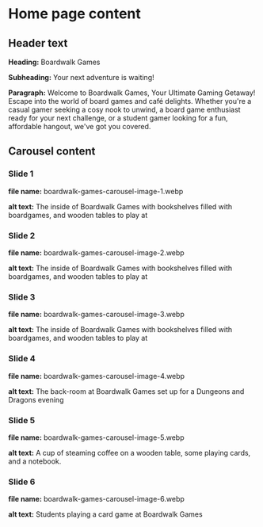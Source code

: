 # Home page content

## Header text

**Heading:** Boardwalk Games

**Subheading:** Your next adventure is waiting!

**Paragraph:** Welcome to Boardwalk Games, Your Ultimate Gaming Getaway! Escape into the world of board games and café delights. Whether you're a casual gamer seeking a cosy nook to unwind, a board game enthusiast ready for your next challenge, or a student gamer looking for a fun, affordable hangout, we've got you covered.

## Carousel content

### Slide 1

**file name:** boardwalk-games-carousel-image-1.webp

**alt text:** The inside of Boardwalk Games with bookshelves filled with boardgames, and wooden tables to play at

### Slide 2

**file name:** boardwalk-games-carousel-image-2.webp

**alt text:** The inside of Boardwalk Games with bookshelves filled with boardgames, and wooden tables to play at

### Slide 3

**file name:** boardwalk-games-carousel-image-3.webp

**alt text:** The inside of Boardwalk Games with bookshelves filled with boardgames, and wooden tables to play at

### Slide 4

**file name:** boardwalk-games-carousel-image-4.webp

**alt text:** The back-room at Boardwalk Games set up for a Dungeons and Dragons evening

### Slide 5

**file name:** boardwalk-games-carousel-image-5.webp

**alt text:** A cup of steaming coffee on a wooden table, some playing cards, and a notebook.

### Slide 6

**file name:** boardwalk-games-carousel-image-6.webp

**alt text:** Students playing a card game at Boardwalk Games
